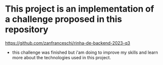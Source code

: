# This project is an implementation of a challenge proposed in this repository

https://github.com/zanfranceschi/rinha-de-backend-2023-q3

- this challenge was finished but i'am doing to improve my skills and learn more about the technologies used in this project.
